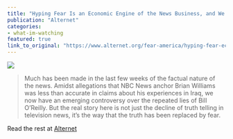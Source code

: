 ```yaml
---
title: "Hyping Fear Is an Economic Engine of the News Business, and We All Pay the Price"
publication: "Alternet"
categories: 
- what-im-watching
featured: true
link_to_original: "https://www.alternet.org/fear-america/hyping-fear-economic-engine-news-business-and-we-all-pay-price"
---
```

![](/uploads/liar_0.jpg)

> Much has been made in the last few weeks of the factual nature of the news. Amidst allegations that NBC News anchor Brian Williams was less than accurate in claims about his experiences in Iraq, we now have an emerging controversy over the repeated lies of Bill O’Reilly. But the real story here is not just the decline of truth telling in television news, it’s the way that the truth has been replaced by fear.

Read the rest at [Alternet](https://www.alternet.org/fear-america/hyping-fear-economic-engine-news-business-and-we-all-pay-price)

